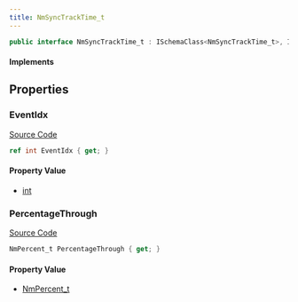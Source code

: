 ```yaml
---
title: NmSyncTrackTime_t
---
```


```csharp
public interface NmSyncTrackTime_t : ISchemaClass<NmSyncTrackTime_t>, ISchemaField, ISchemaClass, INativeHandle
```

#### Implements

## Properties

### EventIdx

[Source Code](https://github.com/swiftly-solution/swiftlys2/blob/beta/managed/src/SwiftlyS2.Generated/Schemas/Interfaces/NmSyncTrackTime_t.cs#L16)

```csharp
ref int EventIdx { get; }
```

#### Property Value

- [int](https://learn.microsoft.com/dotnet/api/system.int32)

### PercentageThrough

[Source Code](https://github.com/swiftly-solution/swiftlys2/blob/beta/managed/src/SwiftlyS2.Generated/Schemas/Interfaces/NmSyncTrackTime_t.cs#L18)

```csharp
NmPercent_t PercentageThrough { get; }
```

#### Property Value

- [NmPercent_t](/docs/api/shared/schemadefinitions/nmpercent_t)

